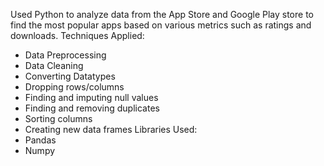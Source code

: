 Used Python to analyze data from the App Store and Google Play store to find the most popular apps based on various metrics such as ratings and downloads.
Techniques Applied:
- Data Preprocessing
- Data Cleaning
- Converting Datatypes
- Dropping rows/columns
- Finding and imputing null values
- Finding and removing duplicates
- Sorting columns
- Creating new data frames
Libraries Used:
- Pandas
- Numpy
